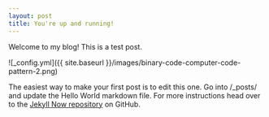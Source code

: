 ```yaml
---
layout: post
title: You're up and running!
---
```


Welcome to my blog! This is a test post.

![_config.yml]({{ site.baseurl }}/images/binary-code-computer-code-pattern-2.png)

The easiest way to make your first post is to edit this one. Go into /_posts/ and update the Hello World markdown file. For more instructions head over to the [Jekyll Now repository](https://github.com/barryclark/jekyll-now) on GitHub.
